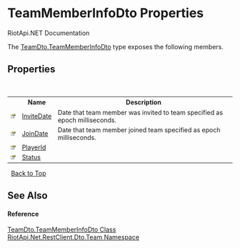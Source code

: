# TeamMemberInfoDto Properties
RiotApi.NET Documentation 

The <a href="cc5d76a8-ebfe-cae0-3a19-5b06fe0ac909">TeamDto.TeamMemberInfoDto</a> type exposes the following members.


## Properties
&nbsp;<table><tr><th></th><th>Name</th><th>Description</th></tr><tr><td>![Public property](media/pubproperty.gif "Public property")</td><td><a href="308a103b-4b63-8e2e-cc86-9f0d53651f09">InviteDate</a></td><td>
Date that team member was invited to team specified as epoch milliseconds.</td></tr><tr><td>![Public property](media/pubproperty.gif "Public property")</td><td><a href="5b7ef908-9d01-a040-de29-9b860e87c8b2">JoinDate</a></td><td>
Date that team member joined team specified as epoch milliseconds.</td></tr><tr><td>![Public property](media/pubproperty.gif "Public property")</td><td><a href="31526ef0-0fe0-c5d2-f6c4-7905b391993d">PlayerId</a></td><td></td></tr><tr><td>![Public property](media/pubproperty.gif "Public property")</td><td><a href="58005554-32e1-71df-8192-81244299af22">Status</a></td><td></td></tr></table>&nbsp;
<a href="#teammemberinfodto-properties">Back to Top</a>

## See Also


#### Reference
<a href="cc5d76a8-ebfe-cae0-3a19-5b06fe0ac909">TeamDto.TeamMemberInfoDto Class</a><br /><a href="744a30f7-23c0-2c94-a458-a0b4d260bb19">RiotApi.Net.RestClient.Dto.Team Namespace</a><br />